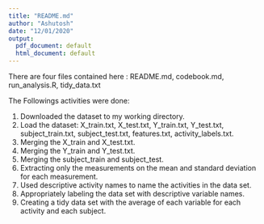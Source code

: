 ```yaml
---
title: "README.md"
author: "Ashutosh"
date: "12/01/2020"
output:
  pdf_document: default
  html_document: default
---
```

There are four files contained here : README.md, codebook.md, run_analysis.R, tidy_data.txt

The Followings activities were done:

1. Downloaded the dataset to my working directory. 
2. Load the dataset: X_train.txt, X_test.txt, Y_train.txt, Y_test.txt, subject_train.txt, subject_test.txt, features.txt, activity_labels.txt.
3. Merging the X_train and X_test.txt.
4. Merging the Y_train and Y_test.txt.
5. Merging the subject_train and subject_test.
6. Extracting only the measurements on the mean and standard deviation for each measurement.
7. Used descriptive activity names to name the activities in the data set.
8. Appropriately labeling the data set with descriptive variable names.
9. Creating a tidy data set with the average of each variable for each activity and each subject.